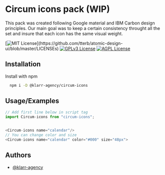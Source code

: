 # Circum icons pack (WIP)

This pack was created following Google material and IBM Carbon design principles. Our main goal was to keep a certain consistency throught all the set and insure that each icon has the same visual weight.

[![MIT License](https://img.shields.io/apm/l/atomic-design-ui.svg?)](https://github.com/tterb/atomic-design-ui/blob/master/LICENSEs)
[![GPLv3 License](https://img.shields.io/badge/License-GPL%20v3-yellow.svg)](https://opensource.org/licenses/)
[![AGPL License](https://img.shields.io/badge/license-AGPL-blue.svg)](http://www.gnu.org/licenses/agpl-3.0)

## Installation

Install with npm

```bash
  npm i -D @klarr-agency/circum-icons
```

## Usage/Examples

```javascript
// Add first line below in script tag
import Circum-icons from "circum-icons";


<Circum-icons name="calendar"/>
// You can change color and size
<Circum-icons name="calendar" color="#000" size="48px">
```

## Authors

-   [@klarr-agency](https://www.github.com/klarr-agency)
